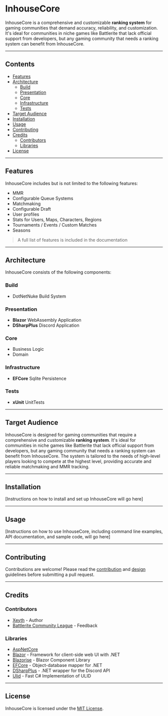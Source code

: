 # InhouseCore

InhouseCore is a comprehensive and customizable **ranking system** for gaming communities that demand accuracy, reliability, and customization. It's ideal for communities in niche games like Battlerite that lack official support from developers, but any gaming community that needs a ranking system can benefit from InhouseCore. 

---

## Contents

- [Features](#Features)
- [Architecture](#Architecture)
	- [Build](#Build)
	- [Presentation](#Presentation)
	- [Core](#Core)
	- [Infrastructure](#Infrastructure)
	- [Tests](#Tests)
- [Target Audience](#Target-Audience)
- [Installation](#Installation)
- [Usage](#Usage)
- [Contributing](#Contributing)
- [Credits](#Credits)
	- [Contributors](#Contributors)
	- [Libraries](#Libraries)
- [License](#License)

---

## Features

InhouseCore includes but is not limited to the following features:

- MMR
- Configurable Queue Systems
- Matchmaking
- Configurable Draft
- User profiles
- Stats for Users, Maps, Characters, Regions
- Tournaments / Events / Custom Matches
- Seasons
> A full list of features is included in the documentation

---

## Architecture

InhouseCore consists of the following components:

### Build
- DotNetNuke Build System 
	
### Presentation
- **Blazor** WebAssembly Application
- **DSharpPlus** Discord Application

### Core
- Business Logic
- Domain

### Infrastructure
- **EFCore** Sqlite Persistence

### Tests
- **xUnit** UnitTests

---

## Target Audience

InhouseCore is designed for gaming communities that require a comprehensive and customizable **ranking system**. It's ideal for communities in niche games like Battlerite that lack official support from developers, but any gaming community that needs a ranking system can benefit from InhouseCore. The system is tailored to the needs of high-level players looking to compete at the highest level, providing accurate and reliable matchmaking and MMR tracking.

---

## Installation

[Instructions on how to install and set up InhouseCore will go here]

---

## Usage
[Instructions on how to use InhouseCore, including command line examples, API documentation, and sample code, will go here]

---

## Contributing

Contributions are welcome! Please read the [contribution](contributing.md) and [design](guidelines.md) guidelines before submitting a pull request.

---

## Credits

### Contributors
- [Xeyth](https://github.com/Xeythhhh) - Author
- [Battlerite Community League](https://discord.gg/bcl) - Feedback

### Libraries
- [AspNetCore](https://github.com/dotnet/aspnetcore)
- [Blazor](https://blazor.net/) - Framework for client-side web UI with .NET
- [Blazorise](https://blazorise.com) - Blazor Component Library
- [EFCore](https://github.com/dotnet/efcore) - Object-database mapper for .NET
- [DSharpPlus](https://github.com/DSharpPlus/DSharpPlus) - .NET wrapper for the Discord API
- [Ulid](https://github.com/Cysharp/Ulid) - Fast C# Implementation of ULID

---

## License

InhouseCore is licensed under the [MIT License](LICENSE).
